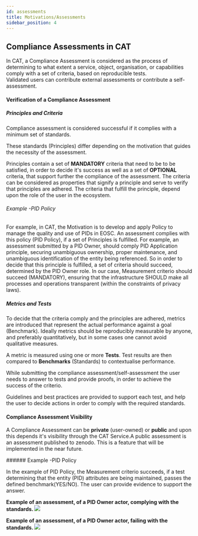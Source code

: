 ```yaml
---
id: assessments
title: Motivations/Assessments
sidebar_position: 4
---
```


## Compliance Assessments in CAT 
<p>In CAT, a Compliance Assessment is considered as the process of determining to what extent a service, object, organisation, or capabilities comply with a set of criteria, based on reproducible tests. <br/>Validated users can contribute external assessments or contribute a self-assessment. </p>

#### Verification of a Compliance Assessment
##### Principles and Criteria 
<p>Compliance assessment is considered successful if it complies with a minimum set of standards.</p>
<p>These standards (Principles) differ depending on the motivation that guides the necessity of the assessment. </p>

Principles contain a set of <b>MANDATORY</b> criteria that need to be to be satisfied, in order to decide it's success as well as a set of <b>OPTIONAL</b> criteria, that support further the compliance of the assessment. The criteria can be considered as properties that signify a principle and  serve to verify that principles are adhered. The criteria that fulfill the principle, depend upon the role of the user in the ecosystem.
###### Example -PID Policy
For example, in CAT, the Motivation is to develop and apply Policy to manage the quality and use of PIDs in EOSC. An assessment complies with this policy (PID Policy), if a set of Principles is fulfilled.
For example, an assessment submitted by a PID Owner, should comply PID Application principle, securing unambiguous ownership, proper maintenance, and unambiguous identification of the entity being referenced. So in order to decide that this principle is fulfilled, a set of criteria should succeed, determined by the PID Owner role. In our case, Measurement criterio should succeed (MANDATORY), ensuring that the infrastructure SHOULD make all processes and operations transparent (within the constraints of privacy laws).

##### Metrics and Tests


<p> To decide that the criteria comply and the principles are adhered, metrics are introduced that represent the actual performance against a goal (Benchmark). Ideally metrics should be reproducibly measurable by anyone, and preferably quantitatively, but in some cases one cannot avoid qualitative measures. </p>
<p> A metric is measured using one or more <b>Tests</b>. Test results are then compared to <b>Benchmarks</b> (Standards) to contextualise performance. </p>
<p> While submitting the compliance assessment/self-assessment the user needs to answer to tests and provide proofs, in order to achieve the success of the criterio.</p>
<p> Guidelines and best practices are provided to support each test, and help the user to decide actions in order to comply with the required standards.</p>

#### Compliance Assessment Visibility
<p> A Compliance Assessment can be <b>private</b> (user-owned) or <b>public</b> and upon this depends it's visibility through the CAT Service.A public assessment is an assessment published to zenodo. This is a feature that will be implemented in the near future. </p>
###### Example -PID Policy
<p> In the example of PID Policy, the Measurement criterio succeeds, if a test determining that the entity (PID) attributes are being maintained, passes the defined benchmark(YES/NO). The user can provide evidence to support the answer. </p>

<b> Example of an assessment, of a PID Owner actor, complying with the standards. </b>
![](/img/assessments/pidowner_policy_succeed.png) 


<b> Example of an assessment, of a PID Owner actor, failing with the standards. </b>
![](/img/assessments/pidowner_policy_fail.png) 

